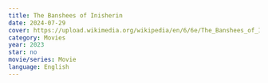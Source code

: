 ```yaml
---
title: The Banshees of Inisherin
date: 2024-07-29
cover: https://upload.wikimedia.org/wikipedia/en/6/6e/The_Banshees_of_Inisherin.jpg
category: Movies
year: 2023
star: no
movie/series: Movie
language: English
---
```








